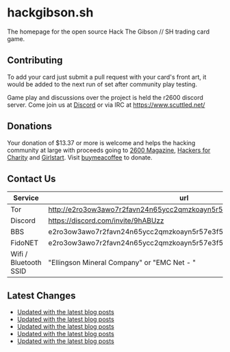 # hackgibson.sh
The homepage for the open source Hack The Gibson // SH trading card game.


## Contributing

To add your card just submit a pull request with your card's front art, it would be added to the next run of set after community play testing.

Game play and discussions over the project is held the r2600 discord server. Come join us at [Discord](https://discord.com/invite/9hABUzz) or via IRC at https://www.scuttled.net/


## Donations

Your donation of $13.37 or more is welcome and helps the hacking community at large with proceeds going to [2600 Magazine](https://2600.com/), [Hackers for Charity](https://hackersforcharity.org) and [Girlstart](https://girlstart.org).  Visit [buymeacoffee](https://www.buymeacoffee.com/hackgibson.sh) to donate.


## Contact Us

Service | url
-|-
Tor | http://e2ro3ow3awo7r2favn24n65ycc2qmzkoayn5r57e3f56nvjwdcgg32ad.onion
Discord | https://discord.com/invite/9hABUzz
BBS | e2ro3ow3awo7r2favn24n65ycc2qmzkoayn5r57e3f56nvjwdcgg32ad.onion:23
FidoNET | e2ro3ow3awo7r2favn24n65ycc2qmzkoayn5r57e3f56nvjwdcgg32ad.onion:24554
Wifi / Bluetooth SSID | "Ellingson Mineral Company" or "EMC Net - <fidonet address>"

## Latest Changes
<!-- BLOG-POST-LIST:START -->
- [Updated with the latest blog posts](https://github.com/DFW2600/hackgibson.sh/commit/6f2608e4f9845574de063f1f3e34943db04dae6a)
- [Updated with the latest blog posts](https://github.com/DFW2600/hackgibson.sh/commit/481c7b38fe742ed8d17c85f9d0d22f624a49c247)
- [Updated with the latest blog posts](https://github.com/DFW2600/hackgibson.sh/commit/9244e925aa8ea54646aedc1dd2d314945b30869e)
- [Updated with the latest blog posts](https://github.com/DFW2600/hackgibson.sh/commit/0b635e1810b36a3d2382d1cbd6b07c5577b43b0f)
- [Updated with the latest blog posts](https://github.com/DFW2600/hackgibson.sh/commit/4cf8727b446d1bab4fbdbadf2777cfff91111b10)
<!-- BLOG-POST-LIST:END -->

